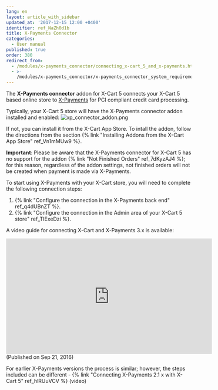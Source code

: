 ```yaml
---
lang: en
layout: article_with_sidebar
updated_at: '2017-12-15 12:00 +0400'
identifier: ref_NaZh0d1b
title: X-Payments Connector
categories:
  - User manual
published: true
order: 380
redirect_from:
  - /modules/x-payments_connector/connecting_x-cart_5_and_x-payments.html
  - >-
    /modules/x-payments_connector/x-payments_connector_system_requirements_and_installation.html
---
```

The **X-Payments connector** addon for X-Cart 5 connects your X-Cart 5 based online store to [X-Payments](https://www.x-payments.com/help/Main_Page) for PCI compliant credit card processing. 

Typically, your X-Cart 5 store will have the X-Payments connector addon installed and enabled:
![xp_connector_addon.png]({{site.baseurl}}/attachments/ref_NaZh0d1b/xp_connector_addon.png)

If not, you can install it from the X-Cart App Store. To intall the addon, follow the directions from the section {% link "Installing Addons from the X-Cart App Store" ref_Vn1mMUw9 %}.
 
**Important**: Please be aware that the X-Payments connector for X-Cart 5 has no support for the addon {% link "Not Finished Orders" ref_7dKyzAJ4 %}; for this reason, regardless of the addon settings, not finished orders will not be created when payment is made via X-Payments.

To start using X-Payments with your X-Cart store, you will need to complete the following connection steps:

   1. {% link "Configure the connection in the X-Payments back end" ref_q4dUBnZT %}.
   2. {% link "Configure the connection in the Admin area of your X-Cart 5 store" ref_TIExeDzi %}.

A video guide for connecting X-Cart and X-Payments 3.x is available:

<iframe width="560" height="315" src="https://www.youtube.com/embed/h2F-nFRi_Fg" frameborder="0" allow="accelerometer; autoplay; encrypted-media; gyroscope; picture-in-picture" allowfullscreen></iframe>
(Published on Sep 21, 2016)

For earlier X-Payments versions the process is similar; however, the steps included can be different - {% link "Connecting X-Payments 2.1 x with X-Cart 5" ref_hlRUuVCV %} (video)
